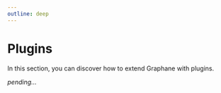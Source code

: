 ```yaml
---
outline: deep
---
```


# Plugins

In this section, you can discover how to extend Graphane with plugins.

*pending...*